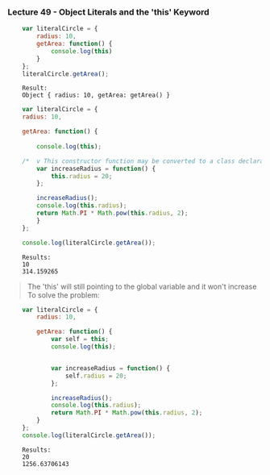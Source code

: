 ### Lecture 49 - Object Literals and the 'this' Keyword


```js
    var literalCircle = {
        radius: 10,
        getArea: function() {
            console.log(this)
        }
    };
    literalCircle.getArea();
```
        Result:
        Object { radius: 10, getArea: getArea() }


```js
    var literalCircle = {
    radius: 10,

    getArea: function() {
        
        console.log(this);

    /*  v This constructor function may be converted to a class declaration */
        var increaseRadius = function() {
            this.radius = 20;
        };

        increaseRadius();
        console.log(this.radius);
        return Math.PI * Math.pow(this.radius, 2);
        }
    };

    console.log(literalCircle.getArea());
``` 
        Results:
        10
        314.159265

> The 'this' will still pointing to the global variable and it won't increase
> To solve the problem:

```js
    var literalCircle = {
        radius: 10,

        getArea: function() {
            var self = this;
            console.log(this);


            var increaseRadius = function() {
                self.radius = 20;
            };

            increaseRadius();
            console.log(this.radius);
            return Math.PI * Math.pow(this.radius, 2);
        }
    };
    console.log(literalCircle.getArea());
```
        Results: 
        20
        1256.63706143